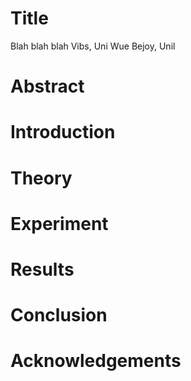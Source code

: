 # Title
Blah blah blah
Vibs, Uni Wue
Bejoy, Unil
# Abstract
# Introduction
# Theory
# Experiment
# Results
# Conclusion
# Acknowledgements

